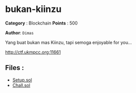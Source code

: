 # bukan-kiinzu

**Category** : Blockchain
**Points** : 500

**Author**: `Dimas`

Yang buat bukan mas Kiinzu, tapi semoga enjoyable for you...


http://ctf.ukmpcc.org:11661

## Files : 
 - [Setup.sol](./Setup.sol)
 - [Chall.sol](./Chall.sol)


